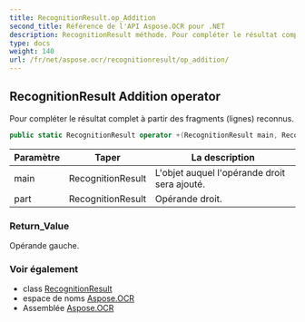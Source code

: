 ```yaml
---
title: RecognitionResult.op_Addition
second_title: Référence de l'API Aspose.OCR pour .NET
description: RecognitionResult méthode. Pour compléter le résultat complet à partir des fragments lignes reconnus.
type: docs
weight: 140
url: /fr/net/aspose.ocr/recognitionresult/op_addition/
---
```

## RecognitionResult Addition operator

Pour compléter le résultat complet à partir des fragments (lignes) reconnus.

```csharp
public static RecognitionResult operator +(RecognitionResult main, RecognitionResult part)
```

| Paramètre | Taper | La description |
| --- | --- | --- |
| main | RecognitionResult | L'objet auquel l'opérande droit sera ajouté. |
| part | RecognitionResult | Opérande droit. |

### Return_Value

Opérande gauche.

### Voir également

* class [RecognitionResult](../)
* espace de noms [Aspose.OCR](../../recognitionresult/)
* Assemblée [Aspose.OCR](../../../)


